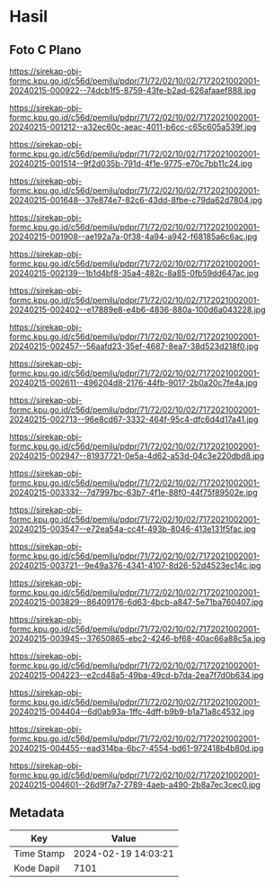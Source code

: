 # Hasil

## Foto C Plano

https://sirekap-obj-formc.kpu.go.id/c56d/pemilu/pdpr/71/72/02/10/02/7172021002001-20240215-000922--74dcb1f5-8759-43fe-b2ad-626afaaef888.jpg

https://sirekap-obj-formc.kpu.go.id/c56d/pemilu/pdpr/71/72/02/10/02/7172021002001-20240215-001212--a32ec60c-aeac-4011-b6cc-c65c605a539f.jpg

https://sirekap-obj-formc.kpu.go.id/c56d/pemilu/pdpr/71/72/02/10/02/7172021002001-20240215-001514--9f2d035b-791d-4f1e-9775-e70c7bb11c24.jpg

https://sirekap-obj-formc.kpu.go.id/c56d/pemilu/pdpr/71/72/02/10/02/7172021002001-20240215-001648--37e874e7-82c6-43dd-8fbe-c79da62d7804.jpg

https://sirekap-obj-formc.kpu.go.id/c56d/pemilu/pdpr/71/72/02/10/02/7172021002001-20240215-001908--ae192a7a-0f38-4a94-a942-f68185a6c6ac.jpg

https://sirekap-obj-formc.kpu.go.id/c56d/pemilu/pdpr/71/72/02/10/02/7172021002001-20240215-002139--1b1d4bf8-35a4-482c-8a85-0fb59dd647ac.jpg

https://sirekap-obj-formc.kpu.go.id/c56d/pemilu/pdpr/71/72/02/10/02/7172021002001-20240215-002402--e17889e8-e4b6-4836-880a-100d6a043228.jpg

https://sirekap-obj-formc.kpu.go.id/c56d/pemilu/pdpr/71/72/02/10/02/7172021002001-20240215-002457--56aafd23-35ef-4687-8ea7-38d523d218f0.jpg

https://sirekap-obj-formc.kpu.go.id/c56d/pemilu/pdpr/71/72/02/10/02/7172021002001-20240215-002611--496204d8-2176-44fb-9017-2b0a20c7fe4a.jpg

https://sirekap-obj-formc.kpu.go.id/c56d/pemilu/pdpr/71/72/02/10/02/7172021002001-20240215-002713--96e8cd67-3332-464f-95c4-dfc6d4d17a41.jpg

https://sirekap-obj-formc.kpu.go.id/c56d/pemilu/pdpr/71/72/02/10/02/7172021002001-20240215-002947--81937721-0e5a-4d62-a53d-04c3e220dbd8.jpg

https://sirekap-obj-formc.kpu.go.id/c56d/pemilu/pdpr/71/72/02/10/02/7172021002001-20240215-003332--7d7997bc-63b7-4f1e-88f0-44f75f89502e.jpg

https://sirekap-obj-formc.kpu.go.id/c56d/pemilu/pdpr/71/72/02/10/02/7172021002001-20240215-003547--e72ea54a-cc4f-493b-8046-413e131f5fac.jpg

https://sirekap-obj-formc.kpu.go.id/c56d/pemilu/pdpr/71/72/02/10/02/7172021002001-20240215-003721--9e49a376-4341-4107-8d26-52d4523ec14c.jpg

https://sirekap-obj-formc.kpu.go.id/c56d/pemilu/pdpr/71/72/02/10/02/7172021002001-20240215-003829--86409176-6d63-4bcb-a847-5e71ba760407.jpg

https://sirekap-obj-formc.kpu.go.id/c56d/pemilu/pdpr/71/72/02/10/02/7172021002001-20240215-003945--37650865-ebc2-4246-bf68-40ac66a88c5a.jpg

https://sirekap-obj-formc.kpu.go.id/c56d/pemilu/pdpr/71/72/02/10/02/7172021002001-20240215-004223--e2cd48a5-49ba-49cd-b7da-2ea7f7d0b634.jpg

https://sirekap-obj-formc.kpu.go.id/c56d/pemilu/pdpr/71/72/02/10/02/7172021002001-20240215-004404--6d0ab93a-1ffc-4dff-b9b9-b1a71a8c4532.jpg

https://sirekap-obj-formc.kpu.go.id/c56d/pemilu/pdpr/71/72/02/10/02/7172021002001-20240215-004455--ead314ba-6bc7-4554-bd61-972418b4b80d.jpg

https://sirekap-obj-formc.kpu.go.id/c56d/pemilu/pdpr/71/72/02/10/02/7172021002001-20240215-004601--26d9f7a7-2789-4aeb-a490-2b8a7ec3cec0.jpg


## Metadata

| Key        | Value               |
| ---------- | ------------------- |
| Time Stamp | 2024-02-19 14:03:21 |
| Kode Dapil | 7101                |




